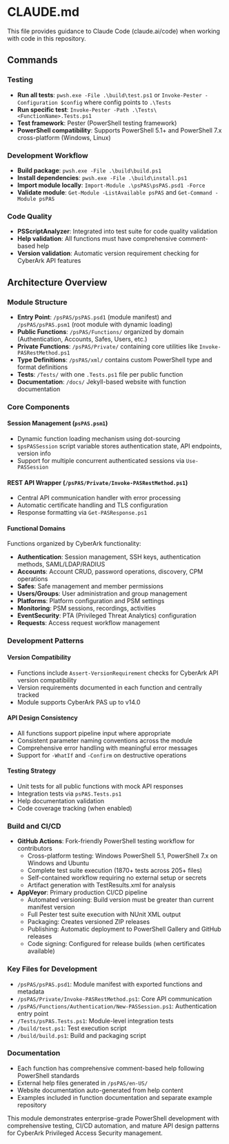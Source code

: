 # CLAUDE.md

This file provides guidance to Claude Code (claude.ai/code) when working with code in this repository.

## Commands

### Testing
- **Run all tests**: `pwsh.exe -File .\build\test.ps1` or `Invoke-Pester -Configuration $config` where config points to `.\Tests`
- **Run specific test**: `Invoke-Pester -Path .\Tests\<FunctionName>.Tests.ps1`
- **Test framework**: Pester (PowerShell testing framework)
- **PowerShell compatibility**: Supports PowerShell 5.1+ and PowerShell 7.x cross-platform (Windows, Linux)

### Development Workflow
- **Build package**: `pwsh.exe -File .\build\build.ps1`
- **Install dependencies**: `pwsh.exe -File .\build\install.ps1`
- **Import module locally**: `Import-Module .\psPAS\psPAS.psd1 -Force`
- **Validate module**: `Get-Module -ListAvailable psPAS` and `Get-Command -Module psPAS`

### Code Quality
- **PSScriptAnalyzer**: Integrated into test suite for code quality validation
- **Help validation**: All functions must have comprehensive comment-based help
- **Version validation**: Automatic version requirement checking for CyberArk API features

## Architecture Overview

### Module Structure
- **Entry Point**: `/psPAS/psPAS.psd1` (module manifest) and `/psPAS/psPAS.psm1` (root module with dynamic loading)
- **Public Functions**: `/psPAS/Functions/` organized by domain (Authentication, Accounts, Safes, Users, etc.)
- **Private Functions**: `/psPAS/Private/` containing core utilities like `Invoke-PASRestMethod.ps1`
- **Type Definitions**: `/psPAS/xml/` contains custom PowerShell type and format definitions
- **Tests**: `/Tests/` with one `.Tests.ps1` file per public function
- **Documentation**: `/docs/` Jekyll-based website with function documentation

### Core Components

#### Session Management (`psPAS.psm1`)
- Dynamic function loading mechanism using dot-sourcing
- `$psPASSession` script variable stores authentication state, API endpoints, version info
- Support for multiple concurrent authenticated sessions via `Use-PASSession`

#### REST API Wrapper (`/psPAS/Private/Invoke-PASRestMethod.ps1`)
- Central API communication handler with error processing
- Automatic certificate handling and TLS configuration
- Response formatting via `Get-PASResponse.ps1`

#### Functional Domains
Functions organized by CyberArk functionality:
- **Authentication**: Session management, SSH keys, authentication methods, SAML/LDAP/RADIUS
- **Accounts**: Account CRUD, password operations, discovery, CPM operations
- **Safes**: Safe management and member permissions
- **Users/Groups**: User administration and group management
- **Platforms**: Platform configuration and PSM settings
- **Monitoring**: PSM sessions, recordings, activities
- **EventSecurity**: PTA (Privileged Threat Analytics) configuration
- **Requests**: Access request workflow management

### Development Patterns

#### Version Compatibility
- Functions include `Assert-VersionRequirement` checks for CyberArk API version compatibility
- Version requirements documented in each function and centrally tracked
- Module supports CyberArk PAS up to v14.0

#### API Design Consistency
- All functions support pipeline input where appropriate
- Consistent parameter naming conventions across the module
- Comprehensive error handling with meaningful error messages
- Support for `-WhatIf` and `-Confirm` on destructive operations

#### Testing Strategy
- Unit tests for all public functions with mock API responses
- Integration tests via `psPAS.Tests.ps1`
- Help documentation validation
- Code coverage tracking (when enabled)

### Build and CI/CD
- **GitHub Actions**: Fork-friendly PowerShell testing workflow for contributors
  - Cross-platform testing: Windows PowerShell 5.1, PowerShell 7.x on Windows and Ubuntu
  - Complete test suite execution (1870+ tests across 205+ files)
  - Self-contained workflow requiring no external setup or secrets
  - Artifact generation with TestResults.xml for analysis
- **AppVeyor**: Primary production CI/CD pipeline
  - Automated versioning: Build version must be greater than current manifest version
  - Full Pester test suite execution with NUnit XML output
  - Packaging: Creates versioned ZIP releases
  - Publishing: Automatic deployment to PowerShell Gallery and GitHub releases
  - Code signing: Configured for release builds (when certificates available)

### Key Files for Development
- `/psPAS/psPAS.psd1`: Module manifest with exported functions and metadata
- `/psPAS/Private/Invoke-PASRestMethod.ps1`: Core API communication
- `/psPAS/Functions/Authentication/New-PASSession.ps1`: Authentication entry point
- `/Tests/psPAS.Tests.ps1`: Module-level integration tests
- `/build/test.ps1`: Test execution script
- `/build/build.ps1`: Build and packaging script

### Documentation
- Each function has comprehensive comment-based help following PowerShell standards
- External help files generated in `/psPAS/en-US/`
- Website documentation auto-generated from help content
- Examples included in function documentation and separate example repository

This module demonstrates enterprise-grade PowerShell development with comprehensive testing, CI/CD automation, and mature API design patterns for CyberArk Privileged Access Security management.